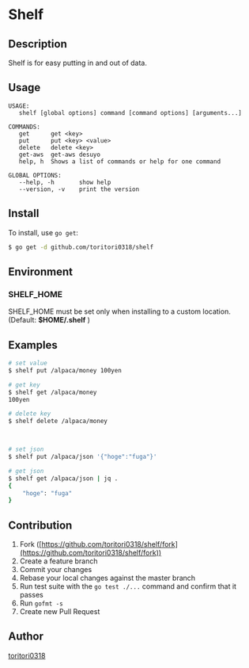 Shelf
=====

## Description

Shelf is for easy putting in and out of data.

## Usage

```
USAGE:
   shelf [global options] command [command options] [arguments...]

COMMANDS:
   get		get <key>
   put		put <key> <value>
   delete	delete <key>
   get-aws	get-aws desuyo
   help, h	Shows a list of commands or help for one command

GLOBAL OPTIONS:
   --help, -h		show help
   --version, -v	print the version
```

## Install

To install, use `go get`:

```bash
$ go get -d github.com/toritori0318/shelf
```

## Environment

### SHELF_HOME

   SHELF_HOME must be set only when installing to a custom location. (Default: **$HOME/.shelf** )

## Examples

```bash
# set value
$ shelf put /alpaca/money 100yen

# get key
$ shelf get /alpaca/money
100yen

# delete key
$ shelf delete /alpaca/money



# set json
$ shelf put /alpaca/json '{"hoge":"fuga"}'

# get json
$ shelf get /alpaca/json | jq .
{
    "hoge": "fuga"
}

```



## Contribution

1. Fork ([https://github.com/toritori0318/shelf/fork](https://github.com/toritori0318/shelf/fork))
1. Create a feature branch
1. Commit your changes
1. Rebase your local changes against the master branch
1. Run test suite with the `go test ./...` command and confirm that it passes
1. Run `gofmt -s`
1. Create new Pull Request

## Author

[toritori0318](https://github.com/toritori0318)
